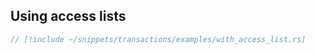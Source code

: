 ## Using access lists

```rust
// [!include ~/snippets/transactions/examples/with_access_list.rs]
```
